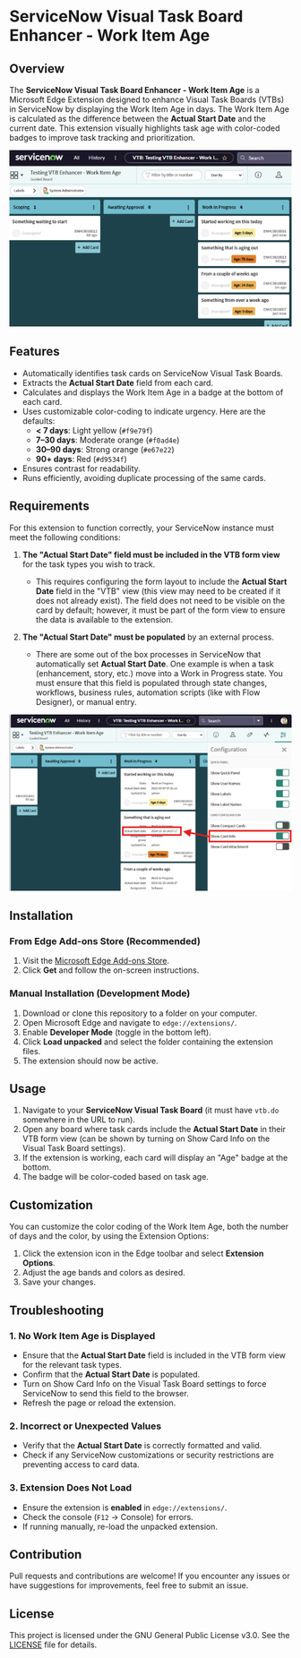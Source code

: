 # ServiceNow Visual Task Board Enhancer - Work Item Age

## Overview

The **ServiceNow Visual Task Board Enhancer - Work Item Age** is a Microsoft Edge Extension designed to enhance Visual Task Boards (VTBs) in ServiceNow by displaying the Work Item Age in days. The Work Item Age is calculated as the difference between the **Actual Start Date** and the current date. This extension visually highlights task age with color-coded badges to improve task tracking and prioritization.

![What the badges look like in a ServiceNow Visual Task Board](images/screenshot1.png)

## Features

- Automatically identifies task cards on ServiceNow Visual Task Boards.
- Extracts the **Actual Start Date** field from each card.
- Calculates and displays the Work Item Age in a badge at the bottom of each card.
- Uses customizable color-coding to indicate urgency. Here are the defaults:
  - **< 7 days**: Light yellow (`#f9e79f`)
  - **7–30 days**: Moderate orange (`#f0ad4e`)
  - **30–90 days**: Strong orange (`#e67e22`)
  - **90+ days**: Red (`#d9534f`)
- Ensures contrast for readability.
- Runs efficiently, avoiding duplicate processing of the same cards.

## Requirements

For this extension to function correctly, your ServiceNow instance must meet the following conditions:

1. **The "Actual Start Date" field must be included in the VTB form view** for the task types you wish to track.
   - This requires configuring the form layout to include the **Actual Start Date** field in the "VTB" view (this view may need to be created if it does not already exist). The field does not need to be visible on the card by default; however, it must be part of the form view to ensure the data is available to the extension. 

2. **The "Actual Start Date" must be populated** by an external process.
   - There are some out of the box processes in ServiceNow that automatically set **Actual Start Date**. One example is when a task (enhancement, story, etc.) move into a Work in Progress state. You must ensure that this field is populated through state changes, workflows, business rules, automation scripts (like with Flow Designer), or manual entry.

![Highlighting the requirements of having Actual start date on the VTB view of the task.](images/screenshot2.png)

## Installation

### From Edge Add-ons Store (Recommended)
1. Visit the [Microsoft Edge Add-ons Store](https://microsoftedge.microsoft.com/addons/detail/servicenow-visual-task-bo/jmhhlihdkbdeemfdmehanpkbfkkahpdd).
2. Click **Get** and follow the on-screen instructions.

### Manual Installation (Development Mode)
1. Download or clone this repository to a folder on your computer.
2. Open Microsoft Edge and navigate to `edge://extensions/`.
3. Enable **Developer Mode** (toggle in the bottom left).
4. Click **Load unpacked** and select the folder containing the extension files.
5. The extension should now be active.

## Usage

1. Navigate to your **ServiceNow Visual Task Board** (it must have `vtb.do` somewhere in the URL to run).
2. Open any board where task cards include the **Actual Start Date** in their VTB form view (can be shown by turning on Show Card Info on the Visual Task Board settings).
3. If the extension is working, each card will display an "Age" badge at the bottom.
4. The badge will be color-coded based on task age.

## Customization

You can customize the color coding of the Work Item Age, both the number of days and the color, by using the Extension Options:

1. Click the extension icon in the Edge toolbar and select **Extension Options**.
2. Adjust the age bands and colors as desired.
3. Save your changes.

## Troubleshooting

### 1. No Work Item Age is Displayed
- Ensure that the **Actual Start Date** field is included in the VTB form view for the relevant task types.
- Confirm that the **Actual Start Date** is populated.
- Turn on Show Card Info on the Visual Task Board settings to force ServiceNow to send this field to the browser.
- Refresh the page or reload the extension.

### 2. Incorrect or Unexpected Values
- Verify that the **Actual Start Date** is correctly formatted and valid.
- Check if any ServiceNow customizations or security restrictions are preventing access to card data.

### 3. Extension Does Not Load
- Ensure the extension is **enabled** in `edge://extensions/`.
- Check the console (`F12` → Console) for errors.
- If running manually, re-load the unpacked extension.

## Contribution

Pull requests and contributions are welcome! If you encounter any issues or have suggestions for improvements, feel free to submit an issue.

## License

This project is licensed under the GNU General Public License v3.0. See the [LICENSE](LICENSE) file for details.
